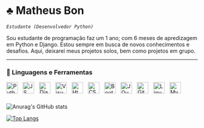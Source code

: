 <h1>♣︎ Matheus Bon </h1>

*`Estudante (Desenvolvedor Python)`*

Sou estudante de programação faz um 1 ano; com 6 meses de apredizagem em Python e Django. Estou sempre em busca de novos conhecimentos e desafios. Aqui, deixarei meus projetos solos, bem como projetos em grupo. 

---

### 🤖 Linguagens e Ferramentas

<img align="left" alt="Python" width="30px" src="https://cdn.jsdelivr.net/gh/devicons/devicon/icons/python/python-original.svg" style="padding-right:10px;" />
<img align="left" alt="JS" width="30px" src="https://cdn.jsdelivr.net/gh/devicons/devicon/icons/javascript/javascript-original.svg" style="padding-right:10px;" />
<img align="left" alt="Django" width="30px"  src="https://cdn.jsdelivr.net/gh/devicons/devicon/icons/django/django-plain.svg" style="padding-right:10px;" />
<img align="left" alt="Visual Studio Code" width="30px" src="https://cdn.jsdelivr.net/gh/devicons/devicon/icons/vscode/vscode-original.svg" style="padding-right:10px;"/>
<img align="left" alt="Html" width="30px" src="https://cdn.jsdelivr.net/gh/devicons/devicon/icons/html5/html5-original.svg" style="padding-right:10px;" />
<img align="left" alt="CSS" width="30px" src="https://cdn.jsdelivr.net/gh/devicons/devicon/icons/css3/css3-original.svg" style="padding-right:10px;" />
<img align="left" alt="Bootstrap" width="30px" src="https://cdn.jsdelivr.net/gh/devicons/devicon/icons/bootstrap/bootstrap-original.svg" style="padding-right:10px;" />
<img align="left" alt="JQuery" width="30px" src="https://cdn.jsdelivr.net/gh/devicons/devicon/icons/jquery/jquery-original.svg" style="padding-right:10px;" />
<img align="left" alt="GitHub" width="30px" src="https://cdn.jsdelivr.net/gh/devicons/devicon/icons/github/github-original.svg" style="padding-right:10px;" />
<img align="left" alt="Linux" width="30px" src="https://cdn.jsdelivr.net/gh/devicons/devicon/icons/linux/linux-original.svg" style="padding-right:10px;" />
<img align="left" alt="MySql" width="30px" src="https://cdn.jsdelivr.net/gh/devicons/devicon/icons/mysql/mysql-original.svg"  style="padding-right:10px;" />

<br/>

#

![Anurag's GitHub stats](https://github-readme-stats.vercel.app/api?username=Matheus-Bon&show_icons=true&theme=github_dark)

[![Top Langs](https://github-readme-stats.vercel.app/api/top-langs/?username=Matheus-Bon&layout=github_dark)](https://github.com/anuraghazra/github-readme-stats)
